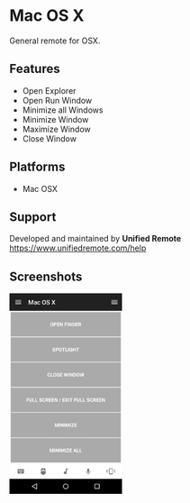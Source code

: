 # Mac OS X
General remote for OSX.

## Features
*  Open Explorer
*  Open Run Window
*  Minimize all Windows
*  Minimize Window
*  Maximize Window
*  Close Window

## Platforms
* Mac OSX

## Support
Developed and maintained by **Unified Remote**  
https://www.unifiedremote.com/help

## Screenshots
<img src="screen.png" width="200" />